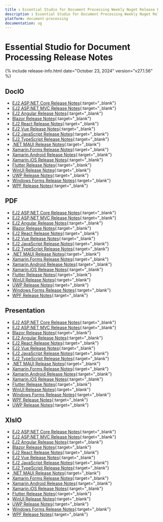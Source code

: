 ```yaml
---
title : Essential Studio for Document Processing Weekly Nuget Release Release Notes  
description : Essential Studio for Document Processing Weekly Nuget Release Release Notes  
platform: document-processing
documentation: ug
---
```


# Essential Studio for Document Processing  Release Notes  

{% include release-info.html date="October 23, 2024"  version="v27.1.56" %} 

## DocIO

* [EJ2 ASP.NET Core Release Notes](https://ej2.syncfusion.com/aspnetcore/documentation/release-notes/27.1.56#docio){:target="_blank"}
* [EJ2 ASP.NET MVC Release Notes](https://ej2.syncfusion.com/aspnetmvc/documentation/release-notes/27.1.56#docio){:target="_blank"}
* [EJ2 Angular Release Notes](https://ej2.syncfusion.com/angular/documentation/release-notes/27.1.56#docio){:target="_blank"}
* [Blazor Release Notes](https://blazor.syncfusion.com/documentation/release-notes/27.1.56#docio){:target="_blank"}
* [EJ2 React Release Notes](https://ej2.syncfusion.com/react/documentation/release-notes/27.1.56#docio){:target="_blank"}
* [EJ2 Vue  Release Notes](https://ej2.syncfusion.com/vue/documentation/release-notes/27.1.56#docio){:target="_blank"}
* [EJ2 JavaScript Release Notes](https://ej2.syncfusion.com/javascript/documentation/release-notes/27.1.56#docio){:target="_blank"}
* [EJ2 TypeScript Release Notes](https://ej2.syncfusion.com/documentation/release-notes/27.1.56#docio){:target="_blank"}
* [.NET MAUI Release Notes](/maui/release-notes/v27.1.56#docio){:target="_blank"}
* [Xamarin.Forms Release Notes](/xamarin/release-notes/v27.1.56#docio){:target="_blank"}
* [Xamarin.Android Release Notes](/xamarin-android/release-notes/v27.1.56#docio){:target="_blank"}
* [Xamarin.iOS Release Notes](/xamarin-ios/release-notes/v27.1.56#docio){:target="_blank"}
* [Flutter Release Notes](/flutter/release-notes/v27.1.56#docio){:target="_blank"}
* [WinUI Release Notes](/winui/release-notes/v27.1.56#docio){:target="_blank"}
* [UWP Release Notes](/uwp/release-notes/v27.1.56#docio){:target="_blank"}
* [Windows Forms Release Notes](/windowsforms/release-notes/v27.1.56#docio){:target="_blank"}
* [WPF Release Notes](/wpf/release-notes/v27.1.56#docio){:target="_blank"}



## PDF

* [EJ2 ASP.NET Core Release Notes](https://ej2.syncfusion.com/aspnetcore/documentation/release-notes/27.1.56#pdf){:target="_blank"}
* [EJ2 ASP.NET MVC Release Notes](https://ej2.syncfusion.com/aspnetmvc/documentation/release-notes/27.1.56#pdf){:target="_blank"}
* [EJ2 Angular Release Notes](https://ej2.syncfusion.com/angular/documentation/release-notes/27.1.56#pdf){:target="_blank"}
* [Blazor Release Notes](https://blazor.syncfusion.com/documentation/release-notes/27.1.56#pdf){:target="_blank"}
* [EJ2 React Release Notes](https://ej2.syncfusion.com/react/documentation/release-notes/27.1.56#pdf){:target="_blank"}
* [EJ2 Vue  Release Notes](https://ej2.syncfusion.com/vue/documentation/release-notes/27.1.56#pdf){:target="_blank"}
* [EJ2 JavaScript Release Notes](https://ej2.syncfusion.com/javascript/documentation/release-notes/27.1.56#pdf){:target="_blank"}
* [EJ2 TypeScript Release Notes](https://ej2.syncfusion.com/documentation/release-notes/27.1.56#pdf){:target="_blank"}
* [.NET MAUI Release Notes](/maui/release-notes/v27.1.56#pdf){:target="_blank"}
* [Xamarin.Forms Release Notes](/xamarin/release-notes/v27.1.56#pdf){:target="_blank"}
* [Xamarin.Android Release Notes](/xamarin-android/release-notes/v27.1.56#pdf){:target="_blank"}
* [Xamarin.iOS Release Notes](/xamarin-ios/release-notes/v27.1.56#pdf){:target="_blank"}
* [Flutter Release Notes](/flutter/release-notes/v27.1.56#pdf){:target="_blank"}
* [WinUI Release Notes](/winui/release-notes/v27.1.56#pdf){:target="_blank"}
* [UWP Release Notes](/uwp/release-notes/v27.1.56#pdf){:target="_blank"}
* [Windows Forms Release Notes](/windowsforms/release-notes/v27.1.56#pdf){:target="_blank"}
* [WPF Release Notes](/wpf/release-notes/v27.1.56#pdf){:target="_blank"}


## Presentation

* [EJ2 ASP.NET Core Release Notes](https://ej2.syncfusion.com/aspnetcore/documentation/release-notes/27.1.56#presentation){:target="_blank"}
* [EJ2 ASP.NET MVC Release Notes](https://ej2.syncfusion.com/aspnetmvc/documentation/release-notes/27.1.56#presentation){:target="_blank"}
* [Blazor Release Notes](https://blazor.syncfusion.com/documentation/release-notes/27.1.56#presentation){:target="_blank"}
* [EJ2 Angular Release Notes](https://ej2.syncfusion.com/angular/documentation/release-notes/27.1.56#presentation){:target="_blank"}
* [EJ2 React Release Notes](https://ej2.syncfusion.com/react/documentation/release-notes/27.1.56#presentation){:target="_blank"}
* [EJ2 Vue  Release Notes](https://ej2.syncfusion.com/vue/documentation/release-notes/27.1.56#presentation){:target="_blank"}
* [EJ2 JavaScript Release Notes](https://ej2.syncfusion.com/javascript/documentation/release-notes/27.1.56#presentation){:target="_blank"}
* [EJ2 TypeScript Release Notes](https://ej2.syncfusion.com/documentation/release-notes/27.1.56#presentation){:target="_blank"}
* [.NET MAUI Release Notes](/maui/release-notes/v27.1.56#presentation){:target="_blank"}
* [Xamarin.Forms Release Notes](/xamarin/release-notes/v27.1.56#presentation){:target="_blank"}
* [Xamarin.Android Release Notes](/xamarin-android/release-notes/v27.1.56#presentation){:target="_blank"}
* [Xamarin.iOS Release Notes](/xamarin-ios/release-notes/v27.1.56#presentation){:target="_blank"}
* [Flutter Release Notes](/flutter/release-notes/v27.1.56#presentation){:target="_blank"}
* [WinUI Release Notes](/winui/release-notes/v27.1.56#presentation){:target="_blank"}
* [Windows Forms Release Notes](/windowsforms/release-notes/v27.1.56#presentation){:target="_blank"}
* [WPF Release Notes](/wpf/release-notes/v27.1.56#presentation){:target="_blank"}
* [UWP Release Notes](/uwp/release-notes/v27.1.56#presentation){:target="_blank"}



## XlsIO

* [EJ2 ASP.NET Core Release Notes](https://ej2.syncfusion.com/aspnetcore/documentation/release-notes/27.1.56#xlsio){:target="_blank"}
* [EJ2 ASP.NET MVC Release Notes](https://ej2.syncfusion.com/aspnetmvc/documentation/release-notes/27.1.56#xlsio){:target="_blank"}
* [EJ2 Angular Release Notes](https://ej2.syncfusion.com/angular/documentation/release-notes/27.1.56#xlsio){:target="_blank"}
* [Blazor Release Notes](https://blazor.syncfusion.com/documentation/release-notes/27.1.56#xlsio){:target="_blank"}
* [EJ2 React Release Notes](https://ej2.syncfusion.com/react/documentation/release-notes/27.1.56#xlsio){:target="_blank"}
* [EJ2 Vue  Release Notes](https://ej2.syncfusion.com/vue/documentation/release-notes/27.1.56#xlsio){:target="_blank"}
* [EJ2 JavaScript Release Notes](https://ej2.syncfusion.com/javascript/documentation/release-notes/27.1.56#xlsio){:target="_blank"}
* [EJ2 TypeScript Release Notes](https://ej2.syncfusion.com/documentation/release-notes/27.1.56#xlsio){:target="_blank"}
* [.NET MAUI Release Notes](/maui/release-notes/v27.1.56#xlsio){:target="_blank"}
* [Xamarin.Forms Release Notes](/xamarin/release-notes/v27.1.56#xlsio){:target="_blank"}
* [Xamarin.Android Release Notes](/xamarin-android/release-notes/v27.1.56#xlsio){:target="_blank"}
* [Xamarin.iOS Release Notes](/xamarin-ios/release-notes/v27.1.56#xlsio){:target="_blank"}
* [Flutter Release Notes](/flutter/release-notes/v27.1.56#xlsio){:target="_blank"}
* [WinUI Release Notes](/winui/release-notes/v27.1.56#xlsio){:target="_blank"}
* [UWP Release Notes](/uwp/release-notes/v27.1.56#xlsio){:target="_blank"}
* [Windows Forms Release Notes](/windowsforms/release-notes/v27.1.56#xlsio){:target="_blank"}
* [WPF Release Notes](/wpf/release-notes/v27.1.56#xlsio){:target="_blank"}


